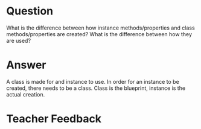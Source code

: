 # Question

What is the difference between how instance methods/properties and class methods/properties are created? What is the difference between how they are used?

# Answer

A class is made for and instance to use. In order for an instance to be created, there needs to be a class. Class is the blueprint, instance is the actual creation.

# Teacher Feedback
